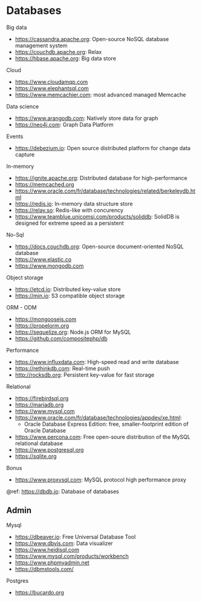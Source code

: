 # Databases

Big data
- https://cassandra.apache.org: Open-source NoSQL database management system
- https://couchdb.apache.org: Relax
- https://hbase.apache.org: Big data store

Cloud
* https://www.cloudamqp.com
* https://www.elephantsql.com
* https://www.memcachier.com: most advanced managed Memcache

Data science
- https://www.arangodb.com: Natively store data for graph
- https://neo4j.com: Graph Data Platform

Events
+ https://debezium.io: Open source distributed platform for change data capture

In-memory
- https://ignite.apache.org: Distributed database for high-performance
- https://memcached.org
- https://www.oracle.com/fr/database/technologies/related/berkeleydb.html
- https://redis.io: In-memory data structure store
- https://relay.so: Redis-like with concurency 
- https://www.teamblue.unicomsi.com/products/soliddb: SolidDB is designed for extreme speed as a persistent

No-Sql
- https://docs.couchdb.org: Open-source document-oriented NoSQL database
- https://www.elastic.co
- https://www.mongodb.com

Object storage
* https://etcd.io: Distributed key-value store
* https://min.io: S3 compatible object storage

ORM - ODM
* https://mongoosejs.com
* https://propelorm.org
* https://sequelize.org: Node.js ORM for MySQL
* https://github.com/compositephp/db

Performance
* https://www.influxdata.com: High-speed read and write database
* https://rethinkdb.com: Real-time push
* http://rocksdb.org: Persistent key-value for fast storage

Relational
- https://firebirdsql.org
- https://mariadb.org
- https://www.mysql.com
- https://www.oracle.com/fr/database/technologies/appdev/xe.html:
  + Oracle Database Express Edition: free, smaller-footprint edition of Oracle Database 
- https://www.percona.com: Free open-soure distribution of the MySQL relational database
- https://www.postgresql.org
- https://sqlite.org

Bonus  
- https://www.proxysql.com: MySQL protocol high performance proxy

@ref: https://dbdb.io: Database of databases

## Admin
Mysql
* https://dbeaver.io: Free Universal Database Tool
* https://www.dbvis.com: Data visualizer
* https://www.heidisql.com
* https://www.mysql.com/products/workbench
* https://www.phpmyadmin.net
* https://dbmstools.com/

Postgres
* https://bucardo.org
